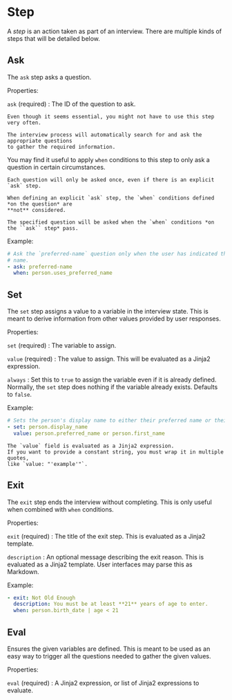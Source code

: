 # Step

A _step_ is an action taken as part of an interview. There are multiple kinds of steps
that will be detailed below.

## Ask

The `ask` step asks a question.

Properties:

`ask` (required)
: The ID of the question to ask.

```{note}
Even though it seems essential, you might not have to use this step very often.

The interview process will automatically search for and ask the appropriate questions
to gather the required information.
```

You may find it useful to apply `when` conditions to this step to only ask a question in
certain circumstances.

```{note}
Each question will only be asked once, even if there is an explicit `ask` step.
```

```{warning}
When defining an explicit `ask` step, the `when` conditions defined *on the question* are
**not** considered.

The specified question will be asked when the `when` conditions *on the ``ask`` step* pass.
```

Example:

```yaml
# Ask the `preferred-name` question only when the user has indicated they have a preferred
# name.
- ask: preferred-name
  when: person.uses_preferred_name
```

## Set

The `set` step assigns a value to a variable in the interview state. This is meant to
derive information from other values provided by user responses.

Properties:

`set` (required)
: The variable to assign.

`value` (required)
: The value to assign. This will be evaluated as a Jinja2 expression.

`always`
: Set this to `true` to assign the variable even if it is already defined. Normally, the
`set` step does nothing if the variable already exists. Defaults to `false`.

Example:

```yaml
# Sets the person's display name to either their preferred name or their first name
- set: person.display_name
  value: person.preferred_name or person.first_name
```

```{warning}
The `value` field is evaluated as a Jinja2 expression.
If you want to provide a constant string, you must wrap it in multiple quotes,
like `value: "'example'"`.
```

## Exit

The `exit` step ends the interview without completing. This is only useful when combined
with `when` conditions.

Properties:

`exit` (required)
: The title of the exit step. This is evaluated as a Jinja2 template.

`description`
: An optional message describing the exit reason. This is evaluated as a Jinja2
template. User interfaces may parse this as Markdown.

Example:

```yaml
- exit: Not Old Enough
  description: You must be at least **21** years of age to enter.
  when: person.birth_date | age < 21
```

## Eval

Ensures the given variables are defined. This is meant to be used as an easy way to
trigger all the questions needed to gather the given values.

Properties:

`eval` (required)
: A Jinja2 expression, or list of Jinja2 expressions to evaluate.
